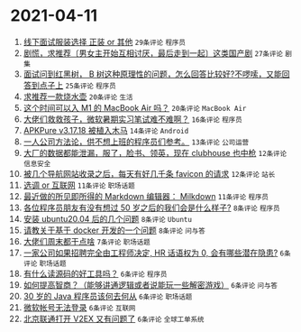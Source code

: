 # 2021-04-11

1. [线下面试服装选择 正装 or 其他](https://www.v2ex.com/t/769852) `29条评论` `程序员`
1. [剧慌，求推荐〔男女主开始互相讨厌，最后走到一起〕这类国产剧](https://www.v2ex.com/t/769868) `27条评论` `剧集`
1. [面试问到红黑树， B 树这种原理性的问题，怎么回答比较好?不啰嗦，又能回答到点子上](https://www.v2ex.com/t/769849) `25条评论` `程序员`
1. [求推荐一款烧水壶](https://www.v2ex.com/t/769861) `20条评论` `生活`
1. [这个时间可以入 M1 的 MacBook Air 吗？](https://www.v2ex.com/t/769825) `20条评论` `MacBook Air`
1. [大佬们救救孩子，微软暑期实习笔试难不难啊？](https://www.v2ex.com/t/769862) `16条评论` `程序员`
1. [APKPure v3.17.18 被植入木马](https://www.v2ex.com/t/769879) `14条评论` `Android`
1. [一人公司方法论，供不想上班的程序员们参考。](https://www.v2ex.com/t/769865) `13条评论` `公司运营`
1. [大厂的数据都能泄漏，服了，脸书、领英，现在 clubhouse 也中枪](https://www.v2ex.com/t/769881) `12条评论` `信息安全`
1. [被几个导航网站收录之后，每天有好几千条 favicon 的请求](https://www.v2ex.com/t/769846) `12条评论` `站长`
1. [选调 or 互联网](https://www.v2ex.com/t/769847) `11条评论` `职场话题`
1. [最近做的所见即所得的 Markdown 编辑器： Milkdown](https://www.v2ex.com/t/769835) `11条评论` `程序员`
1. [各位程序员朋友有没有想过 50 岁之后的我们会是什么样子?](https://www.v2ex.com/t/769894) `8条评论` `程序员`
1. [安装 ubuntu20.04 后的几个问题](https://www.v2ex.com/t/769839) `8条评论` `Ubuntu`
1. [请教关于基于 docker 开发的一个问题](https://www.v2ex.com/t/769822) `8条评论` `问与答`
1. [大佬们周末都干点啥](https://www.v2ex.com/t/769855) `7条评论` `职场话题`
1. [一家公司如果招聘完全由工程师决定, HR 话语权为 0, 会有哪些潜在隐患?](https://www.v2ex.com/t/769885) `6条评论` `职场话题`
1. [有什么读源码的好工具吗？](https://www.v2ex.com/t/769869) `6条评论` `程序员`
1. [如何提高智商？（能够讲通逻辑或者说能玩一些解密游戏）](https://www.v2ex.com/t/769858) `6条评论` `问与答`
1. [30 岁的 Java 程序员该何去何从](https://www.v2ex.com/t/769843) `6条评论` `职场话题`
1. [微软帐号无法登录](https://www.v2ex.com/t/769836) `6条评论` `互联网`
1. [北京联通打开 V2EX 又有问题了](https://www.v2ex.com/t/769857) `6条评论` `全球工单系统`
